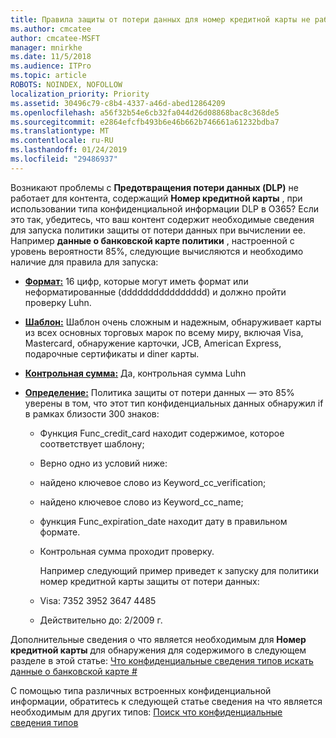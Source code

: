 ```yaml
---
title: Правила защиты от потери данных для номер кредитной карты не работает
ms.author: cmcatee
author: cmcatee-MSFT
manager: mnirkhe
ms.date: 11/5/2018
ms.audience: ITPro
ms.topic: article
ROBOTS: NOINDEX, NOFOLLOW
localization_priority: Priority
ms.assetid: 30496c79-c8b4-4337-a46d-abed12864209
ms.openlocfilehash: a56f32b54e6cb32fa044d26d08868bac8c368de5
ms.sourcegitcommit: e2864efcfb493b6e46b662b746661a61232bdba7
ms.translationtype: MT
ms.contentlocale: ru-RU
ms.lasthandoff: 01/24/2019
ms.locfileid: "29486937"
---
```

Возникают проблемы с **Предотвращения потери данных (DLP)** не работает для контента, содержащий **Номер кредитной карты** , при использовании типа конфиденциальной информации DLP в O365? Если это так, убедитесь, что ваш контент содержит необходимые сведения для запуска политики защиты от потери данных при вычислении ее. Например **данные о банковской карте политики** , настроенной с уровень вероятности 85%, следующие вычисляются и необходимо наличие для правила для запуска: 
  
- **[Формат:](https://docs.microsoft.com/en-us/office365/securitycompliance/what-the-sensitive-information-types-look-for#format-19)** 16 цифр, которые могут иметь формат или неформатированные (dddddddddddddddd) и должно пройти проверку Luhn. 
    
- **[Шаблон:](https://docs.microsoft.com/en-us/office365/securitycompliance/what-the-sensitive-information-types-look-for#pattern-19)** Шаблон очень сложным и надежным, обнаруживает карты из всех основных торговых марок по всему миру, включая Visa, Mastercard, обнаружение карточки, JCB, American Express, подарочные сертификаты и diner карты. 
    
- **[Контрольная сумма:](https://docs.microsoft.com/en-us/office365/securitycompliance/what-the-sensitive-information-types-look-for#checksum-19)** Да, контрольная сумма Luhn 
    
- **[Определение:](https://docs.microsoft.com/en-us/office365/securitycompliance/what-the-sensitive-information-types-look-for#definition-19)** Политика защиты от потери данных — это 85% уверены в том, что этот тип конфиденциальных данных обнаружил if в рамках близости 300 знаков: 
    
  - Функция Func_credit_card находит содержимое, которое соответствует шаблону;
    
  - Верно одно из условий ниже: 
    
  - найдено ключевое слово из Keyword_cc_verification;
    
  - найдено ключевое слово из Keyword_cc_name;
    
  - функция Func_expiration_date находит дату в правильном формате.
    
  - Контрольная сумма проходит проверку.
    
    Например следующий пример приведет к запуску для политики номер кредитной карты защиты от потери данных:
    
  - Visa: 7352 3952 3647 4485 
    
  - Действительно до: 2/2009 г.
    
Дополнительные сведения о что является необходимым для **Номер кредитной карты** для обнаружения для содержимого в следующем разделе в этой статье: [Что конфиденциальные сведения типов искать данные о банковской карте #](https://docs.microsoft.com/en-us/office365/securitycompliance/what-the-sensitive-information-types-look-for#credit-card-number)
  
С помощью типа различных встроенных конфиденциальной информации, обратитесь к следующей статье сведения на что является необходимым для других типов: [Поиск что конфиденциальные сведения типов](https://docs.microsoft.com/en-us/office365/securitycompliance/what-the-sensitive-information-types-look-for)
  

